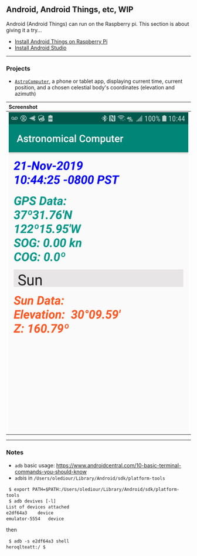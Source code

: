 ## Android, Android Things, etc, WIP
Android (Android Things) can run on the Raspberry pi.
This section is about giving it a try...

- [Install Android Things on Raspberry Pi](https://developer.android.com/things/hardware/raspberrypi)
- [Install Android Studio](https://developer.android.com/studio/install)

---
### Projects
- [`AstroComputer`](./AstroComputer), a phone or tablet app, displaying current time, current position, and a chosen celestial body's coordinates (elevation and azimuth)

| Screenshot |
|:-----------|
| ![Astro](./Screenshot_Astro_Computer.jpg) |

---

### Notes
- `adb` basic usage: <https://www.androidcentral.com/10-basic-terminal-commands-you-should-know>
- `adb`is in `/Users/olediour/Library/Android/sdk/platform-tools`

```
 $ export PATH=$PATH:/Users/olediour/Library/Android/sdk/platform-tools
 $ adb devives [-l]
List of devices attached
e2df64a3	device
emulator-5554	device
```
then
```
 $ adb -s e2df64a3 shell
heroqlteatt:/ $ 
```
